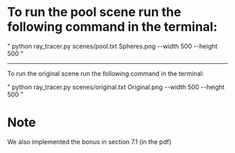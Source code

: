 To run the pool scene run the following command in the terminal:
=====
"   python ray_tracer.py scenes/pool.txt  Spheres.png --width 500 --height 500  "

---------------------------------
To run the original scene run the following command in the terminal:

"   python ray_tracer.py scenes/original.txt  Original.png --width 500 --height 500  "

Note
=====
We also implemented the bonus in section 7.1 (in the pdf)